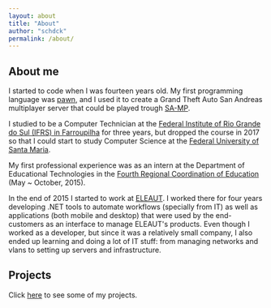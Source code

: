 ```yaml
---
layout: about
title: "About"
author: "schdck"
permalink: /about/
---
```


## About me

I started to code when I was fourteen years old. My first programming language was <a href="http://www.compuphase.com/pawn/pawn.htm">pawn</a>, and I used it to create a Grand Theft Auto San Andreas multiplayer server that could be played trough <a href="https://www.sa-mp.com/">SA-MP</a>.

I studied to be a Computer Technician at the <a href="http://www.farroupilha.ifrs.edu.br/site/">Federal Institute of Rio Grande do Sul (IFRS) in Farroupilha</a> for three years, but dropped the course in 2017 so that I could start to study Computer Science at the <a href="http://site.ufsm.br/">Federal University of Santa Maria</a>.

My first professional experience was as an intern at the Department of Educational Technologies in the <a href="http://www.educacao.rs.gov.br/cre-04-caxias-do-sul">Fourth Regional Coordination of Education</a> (May ~ October, 2015).

In the end of 2015 I started to work at <a href="http://eleaut.com.br">ELEAUT</a>. I worked there for four years developing .NET tools to automate workflows (specially from IT) as well as applications (both mobile and desktop) that were used by the end-customers as an interface to manage ELEAUT's products. Even though I worked as a developer, but since it was a relatively small company, I also ended up learning and doing a lot of IT stuff: from managing networks and vlans to setting up servers and infrastructure.

## Projects

Click [here](https://schdck.github.io/portfolio) to see some of my projects.